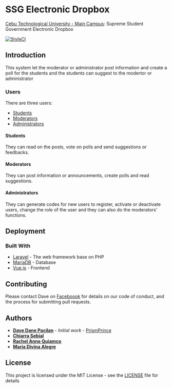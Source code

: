 # SSG Electronic Dropbox

[Cebu Technological University - Main Campus](http://http://www.ctu.edu.ph): Supreme Student Government Electronic Dropbox

[![StyleCI](https://styleci.io/repos/76892434/shield?branch=master)](https://styleci.io/repos/76892434)

## Introduction

This system let the moderator or administrator post information and create a poll for the students and the students can suggest to the modertor or administrator

### Users

There are three users:

* [Students](#students)
* [Moderators](#moderators)
* [Administrators](#administrators)

#### Students

They can read on the posts, vote on polls and send suggestions or feedbacks.

#### Moderators

They can post information or announcements, create polls and read suggestions.

#### Administrators

They can generate codes for new users to register, activate or deactivate users, change the role of the user and they can also do  the moderators' functions.

## Deployment

### Built With

* [Laravel](https://laravel.com) - The web framework base on PHP
* [MariaDB](https://mariadb.com) - Database
* [Vue.js](https://vuejs.org) - Frontend

## Contributing

Please contact Dave on [Faceboook](https://www.facebook.com/prismprince.xx) for details on our code of conduct, and the process for submitting pull requests.

## Authors

* **[Dave Dane Pacilan](https:://www.facebook.com/prismprince.xx)** - *Initial work* - [PrismPrince](https://github.com/PrismPrince)
* **[Chiarra Sebial](https://www.facebook.com/chiarra.sebial)**
* **[Rachel Anne Quiamco](https://www.facebook.com/quiamco123)**
* **[Maria Divina Alegre](https://www.facebook.com/Iya.Alegre08)**

## License

This project is licensed under the MIT License - see the [LICENSE](LICENSE) file for details
